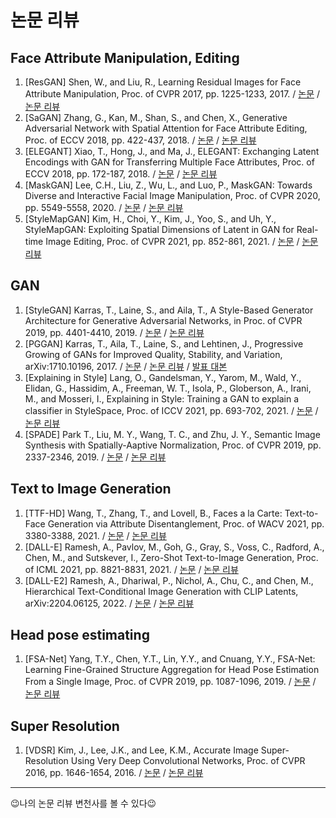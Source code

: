 # 논문 리뷰

## Face Attribute Manipulation, Editing

1. [ResGAN] Shen, W., and Liu, R., Learning Residual Images for Face Attribute Manipulation, Proc. of CVPR 2017, pp. 1225-1233, 2017. / [논문](https://openaccess.thecvf.com/content_cvpr_2017/html/Shen_Learning_Residual_Images_CVPR_2017_paper.html) / [논문 리뷰](https://github.com/ji-in/paper-review/blob/main/ResGAN.pdf)
2. [SaGAN] Zhang, G., Kan, M., Shan, S., and Chen, X., Generative Adversarial Network with Spatial Attention for Face Attribute Editing, Proc. of ECCV 2018, pp. 422-437, 2018. / [논문](https://openaccess.thecvf.com/content_ECCV_2018/html/Gang_Zhang_Generative_Adversarial_Network_ECCV_2018_paper.html) / [논문 리뷰](https://github.com/ji-in/paper-review/blob/main/SaGAN.pdf)
3. [ELEGANT] Xiao, T., Hong, J., and Ma, J., ELEGANT: Exchanging Latent Encodings with GAN for Transferring Multiple Face Attributes, Proc. of ECCV 2018, pp. 172-187, 2018. / [논문](https://openaccess.thecvf.com/content_ECCV_2018/html/Taihong_Xiao_ELEGANT_Exchanging_Latent_ECCV_2018_paper.html) / [논문 리뷰](https://github.com/ji-in/paper-review/blob/main/ELEGANT.pdf)
4. [MaskGAN] Lee, C.H., Liu, Z., Wu, L., and Luo, P., MaskGAN: Towards Diverse and Interactive Facial Image Manipulation, Proc. of CVPR 2020, pp. 5549-5558, 2020. / [논문](https://openaccess.thecvf.com/content_CVPR_2020/html/Lee_MaskGAN_Towards_Diverse_and_Interactive_Facial_Image_Manipulation_CVPR_2020_paper.html) / [논문 리뷰](https://github.com/ji-in/paper-review/blob/main/MaskGAN.pdf)
5. [StyleMapGAN] Kim, H., Choi, Y., Kim, J., Yoo, S., and Uh, Y., StyleMapGAN: Exploiting Spatial Dimensions of Latent in GAN for Real-time Image Editing, Proc. of CVPR 2021, pp. 852-861, 2021. / [논문](https://arxiv.org/abs/2104.14754) / [논문 리뷰](https://github.com/ji-in/paper-review/blob/main/StyleMapGAN.pdf)

## GAN

1. [StyleGAN] Karras, T., Laine, S., and Aila, T., A Style-Based Generator Architecture for Generative Adversarial Networks, in Proc. of CVPR 2019, pp. 4401-4410, 2019. / [논문](https://arxiv.org/abs/1812.04948) / [논문 리뷰](https://github.com/ji-in/paper-review/blob/main/StyleGAN.pdf)  
2. [PGGAN] Karras, T., Aila, T., Laine, S., and Lehtinen, J., Progressive Growing of GANs for Improved Quality, Stability, and Variation, arXiv:1710.10196, 2017. / [논문](https://arxiv.org/abs/1710.10196) / [논문 리뷰](https://github.com/ji-in/paper-review/blob/main/PGGAN.pdf) / [발표 대본](https://github.com/ji-in/paper-review/blob/main/PGGAN_script.pdf)  
3. [Explaining in Style] Lang, O., Gandelsman, Y., Yarom, M., Wald, Y., Elidan, G., Hassidim, A., Freeman, W. T., Isola, P., Globerson, A., Irani, M., and Mosseri, I., Explaining in Style: Training a GAN to explain a classifier in StyleSpace, Proc. of ICCV 2021, pp. 693-702, 2021. / [논문](https://arxiv.org/abs/2104.13369) / [논문 리뷰](https://github.com/ji-in/paper-review/blob/main/Explaining_in_Style.pdf)
4. [SPADE] Park T., Liu, M. Y., Wang, T. C., and Zhu, J. Y., Semantic Image Synthesis with Spatially-Aaptive Normalization, Proc. of CVPR 2019, pp. 2337-2346, 2019. / [논문](https://openaccess.thecvf.com/content_CVPR_2019/html/Park_Semantic_Image_Synthesis_With_Spatially-Adaptive_Normalization_CVPR_2019_paper.html) / [논문 리뷰](https://github.com/ji-in/paper-review/blob/main/SPADE.pdf)

## Text to Image Generation

1. [TTF-HD] Wang, T., Zhang, T., and Lovell, B., Faces a la Carte: Text-to-Face Generation via Attribute Disentanglement, Proc. of WACV 2021, pp. 3380-3388, 2021. / [논문](https://openaccess.thecvf.com/content/WACV2021/html/Wang_Faces_a_la_Carte_Text-to-Face_Generation_via_Attribute_Disentanglement_WACV_2021_paper.html) / [논문 리뷰](https://github.com/ji-in/paper-review/blob/main/TTF-HD.pdf)
2. [DALL-E] Ramesh, A., Pavlov, M., Goh, G., Gray, S., Voss, C., Radford, A., Chen, M., and Sutskever, I., Zero-Shot Text-to-Image Generation, Proc. of ICML 2021, pp. 8821-8831, 2021. / [논문](http://proceedings.mlr.press/v139/ramesh21a.html?ref=https://githubhelp.com) / [논문 리뷰](https://github.com/ji-in/paper-review/blob/main/DALLE.pdf)
3. [DALL-E2] Ramesh, A., Dhariwal, P., Nichol, A., Chu, C., and Chen, M., Hierarchical Text-Conditional Image Generation with CLIP Latents, arXiv:2204.06125, 2022.  / [논문](https://arxiv.org/abs/2204.06125) / [논문 리뷰](https://github.com/ji-in/paper-review/blob/main/DALLE2.pdf)

## Head pose estimating

1. [FSA-Net] Yang, T.Y., Chen, Y.T., Lin, Y.Y., and Cnuang, Y.Y., FSA-Net: Learning Fine-Grained Structure Aggregation for Head Pose Estimation From a Single Image, Proc. of CVPR 2019, pp. 1087-1096, 2019. / [논문](https://openaccess.thecvf.com/content_CVPR_2019/html/Yang_FSA-Net_Learning_Fine-Grained_Structure_Aggregation_for_Head_Pose_Estimation_From_CVPR_2019_paper.html) / [논문 리뷰](https://github.com/ji-in/paper-review/blob/main/FSA-Net.pdf)

## Super Resolution

1. [VDSR] Kim, J., Lee, J.K., and Lee, K.M., Accurate Image Super-Resolution Using Very Deep Convolutional Networks, Proc. of CVPR 2016, pp. 1646-1654, 2016. / [논문](https://openaccess.thecvf.com/content_cvpr_2016/html/Kim_Accurate_Image_Super-Resolution_CVPR_2016_paper.html) / [논문 리뷰](https://github.com/ji-in/paper-review/blob/main/VDSR.pdf)

***
😉나의 논문 리뷰 변천사를 볼 수 있다😉
